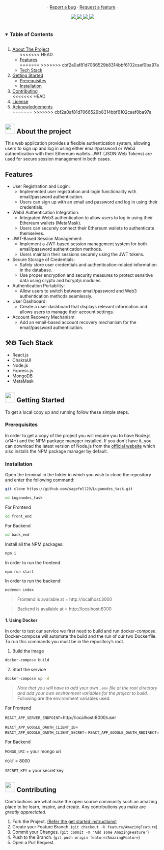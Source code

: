 

<p align="center">
  ·
  <a href="https://github.com/sagefell29/Luganodes_task/issues/new?assignees=&labels=bug&template=bug_report.md&title=%5BBug%5D%3A+">Report a bug</a> 
  ·
  <a href="https://github.com/sagefell29/Luganodes_task/issues/new?assignees=&labels=enhancement&template=feature_request.md&title=%5BFeat%5D%3A+">Request a feature</a>
  ·
  </p>
</p>


<p align="center">
  <a href="https://github.com/sagefell29/Luganodes_task/graphs/contributors">
    <img src="https://img.shields.io/github/contributors/sagefell29/Luganodes_task.svg?style=flat">
  </a>
  <a href="https://github.com/sagefell29/Luganodes_task/network/members">
    <img src="https://img.shields.io/github/forks/sagefell29/Luganodes_task?style=flat">
  </a>  
  <a href="https://github.com/sagefell29/Luganodes_task/stargazers">
    <img src="https://img.shields.io/github/stars/sagefell29/Luganodes_task?style=flat">
  </a>
  <a href="https://github.com/sagefell29/Luganodes_task/issues">
    <img src="https://img.shields.io/github/issues/sagefell29/Luganodes_task?style=flat">
  </a>
</p>

<details open="open">
  <summary><h3 style="display: inline-block">Table of Contents</h3></summary>
  <ol>
    <li><a href="#-about-the-project">About The Project</a>
      <ul>
<<<<<<< HEAD
        <li><a href="#-features">Features</a></li>
=======
>>>>>>> cbf2a0af81d7066529b8314bbf6102caef0ba97a
        <li><a href="#-tech-stack">Tech Stack</a></li>
      </ul>
    </li>
    <li>
      <a href="#-getting-started">Getting Started</a>
      <ul>
        <li><a href="#prerequisites">Prerequisites</a></li>
        <li><a href="#installation">Installation</a></li>
      </ul>
    </li>
    <li><a href="#-contributing">Contributing</a></li>
<<<<<<< HEAD
    <li><a href="#-license">License</a></li>
    <li><a href="#-acknowledgements">Acknowledgements</a></li>
=======
>>>>>>> cbf2a0af81d7066529b8314bbf6102caef0ba97a
  </ol>
</details>

## <img src="https://openclipart.org/download/307315/1538154643.svg" width="32" height="32"> About the project

This web application provides a flexible authentication system, allowing users to sign up and log in using either email/password or Web3 authentication with their Ethereum wallets. JWT (JSON Web Tokens) are used for secure session management in both cases.

## Features

- User Registration and Login:
  - Implemented user registration and login functionality with email/password authentication.
  - Users can sign up with an email and password and log in using their credentials.
- Web3 Authentication Integration:
  - Integrated Web3 authentication to allow users to log in using their Ethereum wallets (MetaMask).
  - Users can securely connect their Ethereum wallets to authenticate themselves.
- JWT-Based Session Management:
  - Implement a JWT-based session management system for both email/password <!-- and Web3 --> authentication methods.
  - Users maintain their sessions securely using the JWT tokens.
- Secure Storage of Credentials:
  - Safely store user credentials and authentication-related information in the database.
  - Use proper encryption and security measures to protect sensitive data using crypto and bcryptjs modules.
- Authentication Portability:
  - Allow users to switch between email/password and Web3 authentication methods seamlessly.
- User Dashboard:
  - Create a user dashboard that displays relevant information and allows users to manage their account settings.
- Account Recovery Mechanism:
  - Add an email-based account recovery mechanism for the email/password authentication.

## ⚒⚙ Tech Stack

<ul>
<li>React.js</li>
<li>ChakraUI</li>
<li>Node.js</li>
<li>Express.js</li>
<li>MongoDB</li>
<li>MetaMask</li>

</ul>

## <img src="https://cdn.iconscout.com/icon/free/png-512/laptop-user-1-1179329.png" width="32" height="32"> Getting Started

To get a local copy up and running follow these simple steps.

### Prerequisites

In order to get a copy of the project you will require you to have Node.js (v14+) and the NPM package manager installed. If you don't have it, you can download the latest version of Node.js from the [official website](https://nodejs.org/en/download/) which also installs the NPM package manager by default.

### Installation

Open the terminal in the folder in which you wish to clone the repository and enter the following command:

```bash
git clone https://github.com/sagefell29/Luganodes_task.git
```
```bash
cd Luganodes_task
```
For Frontend
```bash
cd front_end
```
For Backend
```bash
cd back_end
```

Install all the NPM packages:
```bash
npm i
```
In order to run the frontend
```bash
npm run start
```
In order to run the backend
```bash
nodemon index
```
> Frontend is available at = http://localhost:3000

> Backend is available at = http://localhost:8000

#### 1. Using Docker

In order to test our service we first need to build and run docker-compose. Docker-compose will automate the build and the run of our two Dockerfile.
To run this commands you must be in the repository’s root.
1. Build the Image
```bash
docker-compose build
```

2. Start the service
```bash
docker-compose up -d
```


> *Note that you will have to add your own `.env` file at the root directory and add your own environment variables for the project to build.*
> Following are the environment variables used:

For Frontend

`REACT_APP_SERVER_ENDPOINT`=http://localhost:8000/user

`REACT_APP_GOOGLE_OAUTH_CLIENT_ID`=
`REACT_APP_GOOGLE_OAUTH_CLIENT_SECRET`=
`REACT_APP_GOOGLE_OAUTH_REDIRECT`=

For Backend 

`MONGO_URI` = your mongo uri

`PORT` = 8000

`SECRET_KEY` = your secret key



## <img src="https://hpe-developer-portal.s3.amazonaws.com/uploads/media/2020/3/git-icon-1788c-1590702885345.png" width=32 height=32> Contributing

Contributions are what make the open source community such an amazing place to be learn, inspire, and create. Any contributions you make are *greatly appreciated*.

1. Fork the Project. [(Refer the get started instructions)](#-getting-started)
2. Create your Feature Branch. (`git checkout -b feature/AmazingFeature`)
3. Commit your Changes. (`git commit -m 'Add some AmazingFeature'`)
4. Push to the Branch. (`git push origin feature/AmazingFeature`)
5. Open a Pull Request.
